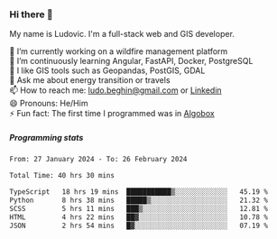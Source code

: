 ### Hi there 👋

My name is Ludovic. I'm a full-stack web and GIS developer.

 🔭 I’m currently working on a wildfire management platform<br/>
 🌱 I’m continuously learning Angular, FastAPI, Docker, PostgreSQL<br/>
 👯 I like GIS tools such as Geopandas, PostGIS, GDAL<br/>
 💬 Ask me about energy transition or travels<br/>
 📫 How to reach me: ludo.beghin@gmail.com or [Linkedin](https://www.linkedin.com/in/ludovic-beghin/)<br/>
 😄 Pronouns: He/Him<br/>
 ⚡ Fun fact: The first time I programmed was in [Algobox](https://fr.wikipedia.org/wiki/Algobox)<br/>

##### Programming stats
<!--START_SECTION:waka-->

```txt
From: 27 January 2024 - To: 26 February 2024

Total Time: 40 hrs 30 mins

TypeScript   18 hrs 19 mins  ███████████▒░░░░░░░░░░░░░   45.19 %
Python       8 hrs 38 mins   █████▒░░░░░░░░░░░░░░░░░░░   21.32 %
SCSS         5 hrs 11 mins   ███▒░░░░░░░░░░░░░░░░░░░░░   12.81 %
HTML         4 hrs 22 mins   ██▓░░░░░░░░░░░░░░░░░░░░░░   10.78 %
JSON         2 hrs 54 mins   █▓░░░░░░░░░░░░░░░░░░░░░░░   07.19 %
```

<!--END_SECTION:waka-->

